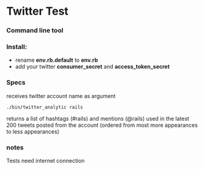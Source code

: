 # Twitter Test

### Command line tool

### Install:

  - rename **env.rb.default** to **env.rb**
  - add your twitter **consumer_secret** and **access_token_secret**


### Specs

  receives twitter account name as argument

    ./bin/twitter_analytic rails


  returns a list of hashtags (#rails) and mentions (@rails) used in the latest 200 tweets posted from the account
  (ordered from most more appearances to less appearances)


### notes

Tests need internet connection